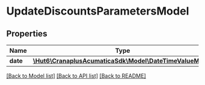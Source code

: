 # UpdateDiscountsParametersModel

## Properties
Name | Type | Description | Notes
------------ | ------------- | ------------- | -------------
**date** | [**\Hut6\CranaplusAcumaticaSdk\Model\DateTimeValueModel**](DateTimeValueModel.md) |  | [optional] 

[[Back to Model list]](../README.md#documentation-for-models) [[Back to API list]](../README.md#documentation-for-api-endpoints) [[Back to README]](../README.md)


